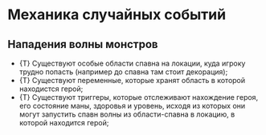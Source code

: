 # Механика случайных событий

## Нападения волны монстров

* {T} Существуют особые области спавна на локации, куда игроку трудно попасть (например до спавна там стоит декорация);
* {T} Существуют переменные, которые хранят область в которой находистся герой;
* {T} Существуют триггеры, которые отслеживают нахождение героя, его состояние маны, здоровья и уровень, исходя из которых они могут запустить спавн волны из области-спавна в локацию, в которой находится герой;